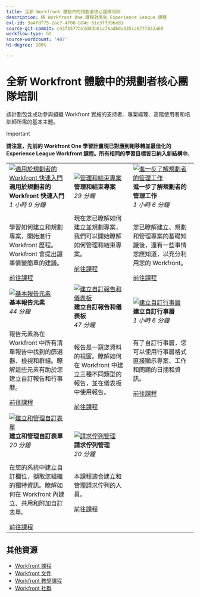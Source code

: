 ```yaml
---
title: 全新 Workfront 體驗中的規劃者核心團隊培訓
description: 將 Workfront One 課程對應到 Experience League 課程
exl-id: 3a4fdf75-2ac7-4f00-b84c-61e3ff99be81
source-git-commit: c43fb577b22dddb61c76adb0a3351c0777852a69
workflow-type: ht
source-wordcount: '407'
ht-degree: 100%

---
```


# 全新 Workfront 體驗中的規劃者核心團隊培訓

該計劃包含成功參與組織 Workfront 實施的支持者、專案經理、高階使用者和培訓師所需的基本主題。

>[!IMPORTANT]
>
>**請注意，先前的 Workfront One 學習計畫現已對應到剛移轉並最佳化的 Experience League Workfront 課程。所有相同的學習目標皆已納入新結構中**。

<table>
  <tr>
   <td>
      <a href="https://experienceleague.adobe.com/?recommended=Workfront-U-1-2022.1.planners">
      <img alt="適用於規劃者的 Workfront 快速入門" src="https://cdn.experienceleague.adobe.com/thumb/get-started-with-workfront-for-planners.png"/>
      </a>
      <div>
         <strong>適用於規劃者的 Workfront 快速入門</strong></a>         
         <br/><em>1 小時 9 分鐘</em>
      </div>
      <p>
        <br/>
         學習如何建立和規劃專案，開始進行 Workfront 歷程。Workfront 會提出讓事情變簡單的建議。
      </p>
      <a  rel="noreferrer" target="_blank" href="https://experienceleague.adobe.com/?recommended=Workfront-U-1-2022.1.planners" class="spectrum-Button spectrum-Button--primary spectrum-Button--sizeM">
      <span class="spectrum-Button-label has-no-wrap has-text-weight-bold">前往課程</span>
      </a>
   </td>   
   <td>
      <a href="https://experienceleague.adobe.com/?recommended=Workfront-U-1-2022.2.planners">
      <img alt="管理和結束專案" src="https://cdn.experienceleague.adobe.com/thumb/manage-and-close-a-project.png"/>
      </a>
      <div>
         <strong>管理和結束專案</strong></a>         
         <br/><em>29 分鐘</em>
      </div>
      <p>
        <br/>
         現在您已瞭解如何建立並規劃專案，我們可以開始瞭解如何管理和結束專案。
      </p>
      <a  rel="noreferrer" target="_blank" href="https://experienceleague.adobe.com/?recommended=Workfront-U-1-2022.2.planners" class="spectrum-Button spectrum-Button--primary spectrum-Button--sizeM">
      <span class="spectrum-Button-label has-no-wrap has-text-weight-bold">前往課程</span>
      </a>
   </td>
    <td>
      <a href="https://experienceleague.adobe.com/?recommended=Workfront-U-1-2022.3.planners">
      <img alt="進一步了解規劃者的管理工作" src="https://cdn.experienceleague.adobe.com/thumb/create-a-custom-calendar.png"/>
      </a>
      <div>
         <strong>進一步了解規劃者的管理工作</strong></a>         
         <br/><em>1 小時 6 分鐘</em>
      </div>
      <p>
        <br/>
         您已瞭解建立、規劃和管理專案的基礎知識後，還有一些事情您應知道，以充分利用您的 Workfront。
      </p>
      <a  rel="noreferrer" target="_blank" href="https://experienceleague.adobe.com/?recommended=Workfront-U-1-2022.3.planners" class="spectrum-Button spectrum-Button--primary spectrum-Button--sizeM">
      <span class="spectrum-Button-label has-no-wrap has-text-weight-bold">前往課程</span>
      </a>
   </td>
  </tr>
  <tr>
   <td>
      <a href="https://experienceleague.adobe.com/?recommended=Workfront-U-1-2022.1.reporting">
      <img alt="基本報告元素" src="https://cdn.experienceleague.adobe.com/thumb/basic-reporting-elements.png"/>
      </a>
      <div>
         <strong>基本報告元素</strong></a>         
         <br/><em>44 分鐘</em>
      </div>
      <p>
        <br/>
         報告元素為在 Workfront 中所有清單報告中找到的篩選器、檢視和群組。瞭解這些元素有助於您建立自訂報告和行事曆。
      </p>
      <a  rel="noreferrer" target="_blank" href="https://experienceleague.adobe.com/?recommended=Workfront-U-1-2022.1.reporting" class="spectrum-Button spectrum-Button--primary spectrum-Button--sizeM">
      <span class="spectrum-Button-label has-no-wrap has-text-weight-bold">前往課程</span>
      </a>
   </td>   
   <td>
      <a href="https://experienceleague.adobe.com/?recommended=Workfront-U-1-2022.3.reporting">
      <img alt="建立自訂報告和儀表板" src="https://cdn.experienceleague.adobe.com/thumb/basic-reporting-elements.png"/>
      </a>
      <div>
         <strong>建立自訂報告和儀表板</strong></a>         
         <br/><em>47 分鐘</em>
      </div>
      <p>
        <br/>
         報告是一窺您資料的視窗。瞭解如何在 Workfront 中建立三種不同類型的報告，並在儀表板中使用報告。
      </p>
      <a  rel="noreferrer" target="_blank" href="https://experienceleague.adobe.com/?recommended=Workfront-U-1-2022.3.reporting" class="spectrum-Button spectrum-Button--primary spectrum-Button--sizeM">
      <span class="spectrum-Button-label has-no-wrap has-text-weight-bold">前往課程</span>
      </a>
   </td>
    <td>
      <a href="https://experienceleague.adobe.com/?recommended=Workfront-U-1-2022.4.reporting">
      <img alt="建立自訂行事曆" src="https://cdn.experienceleague.adobe.com/thumb/create-a-custom-calendar.png"/>
      </a>
      <div>
         <strong>建立自訂行事曆</strong></a>         
         <br/><em>1 小時 6 分鐘</em>
      </div>
      <p>
        <br/>
         有了自訂行事曆，您可以使用行事曆格式直接顯示專案、工作和問題的日期和資訊。
      </p>
      <a  rel="noreferrer" target="_blank" href="https://experienceleague.adobe.com/?recommended=Workfront-U-1-2022.4.reporting" class="spectrum-Button spectrum-Button--primary spectrum-Button--sizeM">
      <span class="spectrum-Button-label has-no-wrap has-text-weight-bold">前往課程</span>
      </a>
   </td>
  </tr>
  <tr>
   <td>
      <a href="https://experienceleague.adobe.com/?recommended=Workfront-A-1-2022.1.customforms">
      <img alt="建立和管理自訂表單" src="https://cdn.experienceleague.adobe.com/thumb/create-and-manage-custom-forms.png"/>
      </a>
      <div>
         <strong>建立和管理自訂表單</strong></a>         
         <br/><em>20 分鐘</em>
      </div>
      <p>
        <br/>
        在您的系統中建立自訂欄位，擷取您組織的獨特資訊。瞭解如何在 Workfront 內建立、共用和附加自訂表單。
      </p>
      <a  rel="noreferrer" target="_blank" href="https://experienceleague.adobe.com/?recommended=Workfront-A-1-2022.1.customforms" class="spectrum-Button spectrum-Button--primary spectrum-Button--sizeM">
      <span class="spectrum-Button-label has-no-wrap has-text-weight-bold">前往課程</span>
      </a>
   </td>   
   <td>
      <a href="https://experienceleague.adobe.com/?recommended=Workfront-U-1-2022.1.request-queues">
      <img alt="請求佇列管理" src="https://cdn.experienceleague.adobe.com/thumb/request-queue-management.png"/>
      </a>
      <div>
         <strong>請求佇列管理</strong></a>         
         <br/><em>20 分鐘</em>
      </div>
      <p>
        <br/>
         本課程適合建立和管理請求佇列的人員。
      </p>
      <a  rel="noreferrer" target="_blank" href="https://experienceleague.adobe.com/?recommended=Workfront-U-1-2022.1.request-queues" class="spectrum-Button spectrum-Button--primary spectrum-Button--sizeM">
      <span class="spectrum-Button-label has-no-wrap has-text-weight-bold">前往課程</span>
      </a>
   </td>
  </tr>     
</table>

## 其他資源

* [Workfront 課程](https://experienceleague.adobe.com/?lang=en&amp;Solution=Workfront#courses)
* [Workfront 文件](https://experienceleague.adobe.com/docs/workfront.html)
* [Workfront 教學課程](https://experienceleague.adobe.com/docs/workfront-learn/tutorials-workfront/home.html)
* [Workfront 社群](https://experienceleaguecommunities.adobe.com/t5/workfront/ct-p/workfront)
